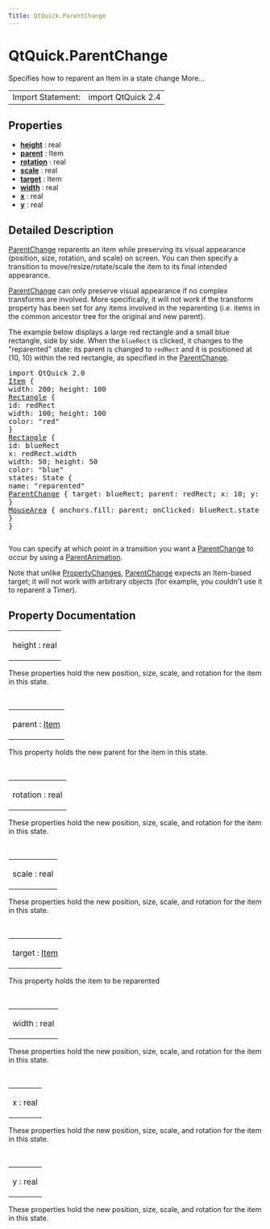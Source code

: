 ```yaml
---
Title: QtQuick.ParentChange
---
```


# QtQuick.ParentChange

<span class="subtitle"></span>
<!-- $$$ParentChange-brief -->
<p>Specifies how to reparent an Item in a state change More...</p>
<!-- @@@ParentChange -->
<table class="alignedsummary">
<tr><td class="memItemLeft rightAlign topAlign"> Import Statement:</td><td class="memItemRight bottomAlign"> import QtQuick 2.4</td></tr></table><ul>
</ul>
<h2 id="properties">Properties</h2>
<ul>
<li class="fn"><b><b><a href="#height-prop">height</a></b></b> : real</li>
<li class="fn"><b><b><a href="#parent-prop">parent</a></b></b> : Item</li>
<li class="fn"><b><b><a href="#rotation-prop">rotation</a></b></b> : real</li>
<li class="fn"><b><b><a href="#scale-prop">scale</a></b></b> : real</li>
<li class="fn"><b><b><a href="#target-prop">target</a></b></b> : Item</li>
<li class="fn"><b><b><a href="#width-prop">width</a></b></b> : real</li>
<li class="fn"><b><b><a href="#x-prop">x</a></b></b> : real</li>
<li class="fn"><b><b><a href="#y-prop">y</a></b></b> : real</li>
</ul>
<!-- $$$ParentChange-description -->
<h2 id="details">Detailed Description</h2>
</p>
<p><a href="index.html">ParentChange</a> reparents an item while preserving its visual appearance (position, size, rotation, and scale) on screen. You can then specify a transition to move/resize/rotate/scale the item to its final intended appearance.</p>
<p><a href="index.html">ParentChange</a> can only preserve visual appearance if no complex transforms are involved. More specifically, it will not work if the transform property has been set for any items involved in the reparenting (i.e&#x2e; items in the common ancestor tree for the original and new parent).</p>
<p>The example below displays a large red rectangle and a small blue rectangle, side by side. When the <code>blueRect</code> is clicked, it changes to the &quot;reparented&quot; state: its parent is changed to <code>redRect</code> and it is positioned at (10, 10) within the red rectangle, as specified in the <a href="index.html">ParentChange</a>.</p>
<pre class="qml">import QtQuick 2.0
<span class="type"><a href="QtQuick.Item.md">Item</a></span> {
<span class="name">width</span>: <span class="number">200</span>; <span class="name">height</span>: <span class="number">100</span>
<span class="type"><a href="QtQuick.Rectangle.md">Rectangle</a></span> {
<span class="name">id</span>: <span class="name">redRect</span>
<span class="name">width</span>: <span class="number">100</span>; <span class="name">height</span>: <span class="number">100</span>
<span class="name">color</span>: <span class="string">&quot;red&quot;</span>
}
<span class="type"><a href="QtQuick.Rectangle.md">Rectangle</a></span> {
<span class="name">id</span>: <span class="name">blueRect</span>
<span class="name">x</span>: <span class="name">redRect</span>.<span class="name">width</span>
<span class="name">width</span>: <span class="number">50</span>; <span class="name">height</span>: <span class="number">50</span>
<span class="name">color</span>: <span class="string">&quot;blue&quot;</span>
<span class="name">states</span>: <span class="name">State</span> {
<span class="name">name</span>: <span class="string">&quot;reparented&quot;</span>
<span class="type"><a href="index.html">ParentChange</a></span> { <span class="name">target</span>: <span class="name">blueRect</span>; <span class="name">parent</span>: <span class="name">redRect</span>; <span class="name">x</span>: <span class="number">10</span>; <span class="name">y</span>: <span class="number">10</span> }
}
<span class="type"><a href="QtQuick.MouseArea.md">MouseArea</a></span> { <span class="name">anchors</span>.fill: <span class="name">parent</span>; <span class="name">onClicked</span>: <span class="name">blueRect</span>.<span class="name">state</span> <span class="operator">=</span> <span class="string">&quot;reparented&quot;</span> }
}
}</pre>
<p class="centerAlign"><img src="https://developer.ubuntu.com/static/devportal_uploaded/30e47a58-17e7-48fa-9954-567805bcd604-../QtQuick.ParentChange/images/parentchange.png" alt="" /></p><p>You can specify at which point in a transition you want a <a href="index.html">ParentChange</a> to occur by using a <a href="QtQuick.ParentAnimation.md">ParentAnimation</a>.</p>
<p>Note that unlike <a href="QtQuick.PropertyChanges.md">PropertyChanges</a>, <a href="index.html">ParentChange</a> expects an Item-based target; it will not work with arbitrary objects (for example, you couldn't use it to reparent a Timer).</p>
<!-- @@@ParentChange -->
<h2>Property Documentation</h2>
<!-- $$$height -->
<table class="qmlname"><tr valign="top" id="height-prop"><td class="tblQmlPropNode"><p><span class="name">height</span> : <span class="type">real</span></p></td></tr></table><p>These properties hold the new position, size, scale, and rotation for the item in this state.</p>
<!-- @@@height -->
<br/>
<!-- $$$parent -->
<table class="qmlname"><tr valign="top" id="parent-prop"><td class="tblQmlPropNode"><p><span class="name">parent</span> : <span class="type"><a href="QtQuick.Item.md">Item</a></span></p></td></tr></table><p>This property holds the new parent for the item in this state.</p>
<!-- @@@parent -->
<br/>
<!-- $$$rotation -->
<table class="qmlname"><tr valign="top" id="rotation-prop"><td class="tblQmlPropNode"><p><span class="name">rotation</span> : <span class="type">real</span></p></td></tr></table><p>These properties hold the new position, size, scale, and rotation for the item in this state.</p>
<!-- @@@rotation -->
<br/>
<!-- $$$scale -->
<table class="qmlname"><tr valign="top" id="scale-prop"><td class="tblQmlPropNode"><p><span class="name">scale</span> : <span class="type">real</span></p></td></tr></table><p>These properties hold the new position, size, scale, and rotation for the item in this state.</p>
<!-- @@@scale -->
<br/>
<!-- $$$target -->
<table class="qmlname"><tr valign="top" id="target-prop"><td class="tblQmlPropNode"><p><span class="name">target</span> : <span class="type"><a href="QtQuick.Item.md">Item</a></span></p></td></tr></table><p>This property holds the item to be reparented</p>
<!-- @@@target -->
<br/>
<!-- $$$width -->
<table class="qmlname"><tr valign="top" id="width-prop"><td class="tblQmlPropNode"><p><span class="name">width</span> : <span class="type">real</span></p></td></tr></table><p>These properties hold the new position, size, scale, and rotation for the item in this state.</p>
<!-- @@@width -->
<br/>
<!-- $$$x -->
<table class="qmlname"><tr valign="top" id="x-prop"><td class="tblQmlPropNode"><p><span class="name">x</span> : <span class="type">real</span></p></td></tr></table><p>These properties hold the new position, size, scale, and rotation for the item in this state.</p>
<!-- @@@x -->
<br/>
<!-- $$$y -->
<table class="qmlname"><tr valign="top" id="y-prop"><td class="tblQmlPropNode"><p><span class="name">y</span> : <span class="type">real</span></p></td></tr></table><p>These properties hold the new position, size, scale, and rotation for the item in this state.</p>
<!-- @@@y -->
<br/>
